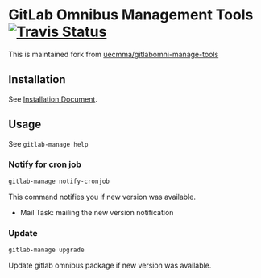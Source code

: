 # GitLab Omnibus Management Tools [![Travis Status][travis-image]][travis-url]

This is maintained fork from [uecmma/gitlabomni-manage-tools](https://github.com/uecmma/gitlabomni-manage-tools)

## Installation

See [Installation Document](doc/Installation.md).

## Usage

See `gitlab-manage help`

### Notify for cron job

```bash
gitlab-manage notify-cronjob
```

This command notifies you if new version was available.

* Mail Task: mailing the new version notification

### Update

```bash
gitlab-manage upgrade
```

Update gitlab omnibus package if new version was available.

[travis-image]: https://travis-ci.org/mizunashi-mana/gitlabomni-manage-tools.svg?branch=master
[travis-url]: https://travis-ci.org/mizunashi-mana/gitlabomni-manage-tools.svg?branch=master
